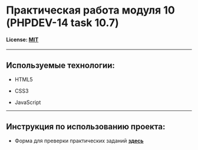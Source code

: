 # Практическая работа модуля 10 (PHPDEV-14 task 10.7)

#### License: [MIT](./license_ru.md)

---

## Используемые технологии:

- HTML5

- CSS3

- JavaScript

---

## Инструкция по использованию проекта:

- Форма для преверки практических заданий [**здесь**](https://masterenkodv.github.io/PHPDEV-14_module_9_task_1-5/)

